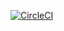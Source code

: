[![CircleCI](https://circleci.com/gh/DSM-SchoolAPI/schapi-py.svg?style=svg)](https://circleci.com/gh/DSM-SchoolAPI/schapi-py)